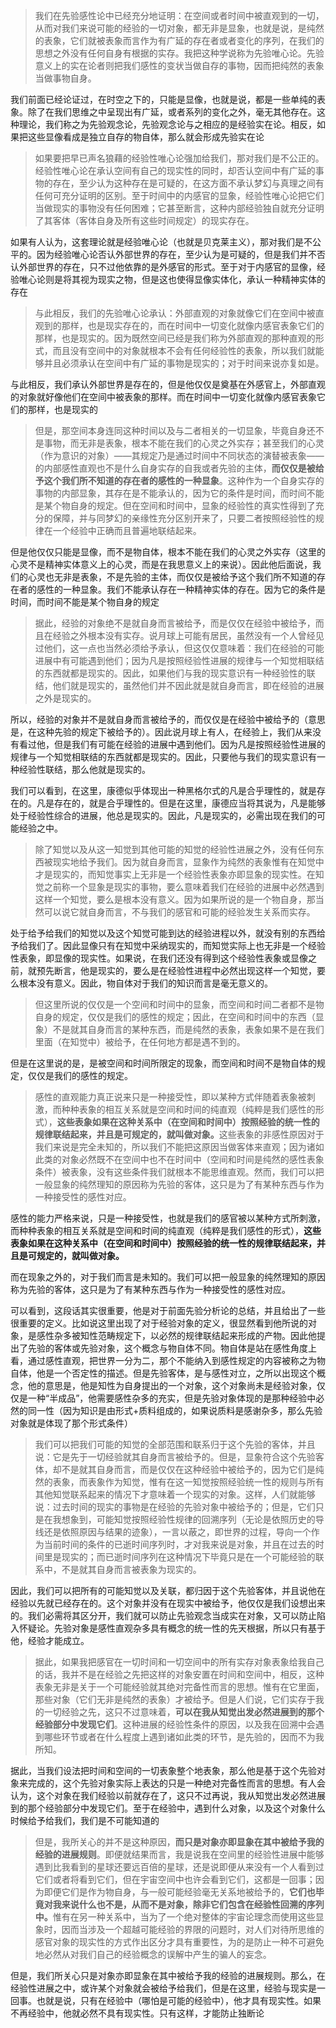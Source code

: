 <blockquote>我们在先验感性论中已经充分地证明：在空间或者时间中被直观到的一切，从而对我们来说可能的经验的一切对象，都无非是显象，也就是说，是纯然的表象，它们就被表象而言作为有广延的存在者或者变化的序列，在我们的思想之外没有任何自身有根据的实存。我把这种学说称为先验唯心论。先验意义上的实在论者则把我们感性的变状当做自存的事物，因而把纯然的表象当做事物自身。</blockquote><p>我们前面已经论证过，在时空之下的，只能是显像，也就是说，都是一些单纯的表象。除了在我们思维之中呈现出有广延，或者系列的变化之外，毫无其他存在。这种理论，我们称之为先验观念论，先验观念论与之相应的是经验实在论。相反，如果把这些显像看成是独立自存的物自体，那么就会形成先验实在论</p><blockquote>如果要把早已声名狼藉的经验性唯心论强加给我们，那对我们是不公正的。经验性唯心论在承认空间有自己的现实性的同时，却否认空间中有广延的事物的存在，至少认为这种存在是可疑的，在这方面不承认梦幻与真理之间有任何可充分证明的区别。至于时间中的内感官的显象，经验性唯心论把它们当做现实的事物没有任何困难；它甚至断言，这种内部经验独自就充分证明了其客体（客体自身及所有这些时间规定）的现实存在。</blockquote><p>如果有人认为，这套理论就是经验唯心论（也就是贝克莱主义），那对我们是不公平的。因为经验唯心论否认外部世界的存在，至少认为是可疑的，但是我们并不否认外部世界的存在，只不过他依靠的是外感官的形式。至于对于内感官的显像，经验唯心论则是将其视为现实之物，但是这也使得显像实体化，承认一种精神实体的存在</p><blockquote>与此相反，我们的先验唯心论承认：外部直观的对象就像它们在空间中被直观到的那样，也是现实存在的，而在时间中一切变化就像内感官表象它们的那样，也是现实的。因为既然空间已经是我们称为外部直观的那种直观的形式，而且没有空间中的对象就根本不会有任何经验性的表象，所以我们就能够并且必须承认在空间中有广延的事物是现实的；对于时间来说亦复如是。</blockquote><p>与此相反，我们承认外部世界是存在的，但是他仅仅是奠基在外感官上，外部直观的对象就好像他们在空间中被表象的那样。而在时间中一切变化就像内感官表象它们的那样，也是现实的</p><blockquote>但是，那空间本身连同这种时间以及与二者相关的一切显象，毕竟自身还不是事物，而无非是表象，根本不能在我们的心灵之外实存；甚至我们的心灵（作为意识的对象）——其规定乃是通过时间中不同状态的演替被表象——的内部感性直观也不是什么自身实存的自我或者先验的主体，<b>而仅仅是被给予这个我们所不知道的存在者的感性的一种显象</b>。这种作为一个自身实存的事物的内部显象，其存在是不能承认的，因为它的条件是时间，而时间不能是某个物自身的规定。但在空间和时间中，显象的经验性的真实性得到了充分的保障，并与同梦幻的亲缘性充分区别开来了，只要二者按照经验性的规律在一个经验中正确而且普遍地联结起来。</blockquote><p>但是他仅仅只能是显像，而不是物自体，根本不能在我们的心灵之外实存（这里的心灵不是精神实体意义上的心灵，而是在我思意义上的来说）。因此他后面说，我们的心灵也无非是表象，不是先验的主体，而仅仅是被给予这个我们所不知道的存在者的感性的一种显象。我们不能承认存在一种精神实体的存在。因为它的条件是时间，而时间不能是某个物自身的规定</p><blockquote>据此，经验的对象绝不是就自身而言被给予，而是仅仅在经验中被给予，而且在经验之外根本没有实存。说月球上可能有居民，虽然没有一个人曾经见过他们，这一点也当然必须给予承认，但这仅仅意味着：我们在经验的可能进展中有可能遇到他们；因为凡是按照经验性进展的规律与一个知觉相联结的东西就都是现实的。因此，如果他们与我的现实意识有一种经验性的联结，他们就是现实的，虽然他们并不因此就是就自身而言，即在经验的进展之外是现实的。</blockquote><p>所以，经验的对象并不是就自身而言被给予的，而仅仅是在经验中被给予的（意思是，在这种先验的规定下被给予的）。因此说月球上有人，在经验上，我们从来没有看过他，但是我们有可能在经验的进展中遇到他们。因为凡是按照经验性进展的规律与一个知觉相联结的东西就都是现实的。因此，只要他与我们的现实意识有一种经验性联结，那么他就是现实的。</p><p>我们可以看到，在这里，康德似乎体现出一种黑格尔式的凡是合乎理性的，就是存在的。凡是存在的，就是合乎理性的。但是在这里，康德应当将其说为，凡是能够处于经验性综合的进展，他总是现实的。因此，凡是现实的，必需出现在我们的可能经验之中。</p><blockquote>除了知觉以及从这一知觉到其他可能的知觉的经验性进展之外，没有任何东西被现实地给予我们。因为就自身而言，显象作为纯然的表象惟有在知觉中才是现实的，而知觉事实上无非是一个经验性表象亦即显象的现实性。在知觉之前称一个显象是现实的事物，要么意味着我们在经验的进展中必然遇到这样一个知觉，要么是根本没有意义。因为如果所说的是一个物自身，那当然可以说它就自身而言，不与我们的感官和可能的经验发生关系而实存。</blockquote><p>处于给予给我们的知觉以及这个知觉可能到达的经验进程以外，就没有别的东西给予给我们了。因此显像只有在知觉中采纳现实的，而知觉实际上也无非是一个经验性表象，即显像的现实性。如果说，在我们还没有得到这个经验性表象或显像之前，就预先断言，他是现实的，要么是在经验性进程中必然出现这样一个知觉，要么根本没有意义。因此，物自体对于我们的知识而言是毫无意义的。</p><blockquote>但这里所说的仅仅是一个空间和时间中的显象，而空间和时间二者都不是物自身的规定，仅仅是我们的感性的规定；因此，在空间和时间中的东西（显象）不是就其自身而言的某种东西，而是纯然的表象，表象如果不是在我们里面（在知觉中）被给予，在任何地方都是遇不到的。</blockquote><p>但是在这里说的是，是被空间和时间所限定的现象，而空间和时间不是物自体的规定，仅仅是我们的感性的规定。</p><blockquote>感性的直观能力真正说来只是一种接受性，即以某种方式伴随着表象被刺激，而种种表象的相互关系就是空间和时间的纯直观（纯粹是我们感性的形式），<b>这些表象如果在这种关系中（在空间和时间中）按照经验的统一性的规律联结起来，并且是可规定的，就叫做对象。</b>这些表象的非感性原因对于我们来说是完全未知的，所以我们不能把这原因当做客体来直观；因为诸如此类的对象必然既不在空间中也不在时间中（空间和时间是纯然的感性表象条件）被表象，没有这些条件我们就根本不能思维直观。然而，我们可以把一般显象的纯然理知的原因称为先验的客体，这只是为了有某种东西与作为一种接受性的感性对应。</blockquote><p>感性的能力严格来说，只是一种接受性，也就是我们的感官被以某种方式所刺激，而种种表象的相互关系就是空间和时间的纯直观（纯粹是我们感性的形式），<b>这些表象如果在这种关系中（在空间和时间中）按照经验的统一性的规律联结起来，并且是可规定的，就叫做对象。</b></p><p>而在现象之外的，对于我们而言是未知的。我们可以把一般显象的纯然理知的原因称为先验的客体，这只是为了有某种东西与作为一种接受性的感性对应。</p><p>可以看到，这段话其实很重要，他是对于前面先验分析论的总结，并且给出了一些很重要的定义。比如说这里出现了对于经验对象的定义，很显然看到他所说的对象，是感性杂多被知性范畴规定下，以必然的规律联结起来形成的产物。因此他提出了先验的客体或先验对象，这个概念与物自体不同。物自体是站在感性角度上看，通过感性直观，把世界一分为二，那个不能纳入到感性规定的内容被称之为物自体，他是一个否定性的描述。但是先验客体，是与感性对立，之所以出现这个概念，他的意思是，他是知性为自身提出的一个对象，这个对象尚未是经验对象，仅仅是一种“半成品”，他需要感性杂多的充实，但是先验对象体现的是那种经验中必然的同一性（因为知识是由形式+质料组成的，如果说质料是感谢杂多，那么先验对象就是体现了那个形式条件）</p><blockquote>我们可以把我们可能的知觉的全部范围和联系归于这个先验的客体，并且说：它是先于一切经验就其自身而言被给予的。但是，显象符合这个先验客体，却不是就其自身而言，而是仅仅在这种经验中被给予的，因为它们是纯然的表象，而表象作为知觉，惟有在这一知觉按照经验统一性的规则与所有其他知觉联系起来的情况下才意味着一个现实的对象。这样，人们就能够说：过去时间的现实的事物是在经验的先验对象中被给予的；但是，它们只是在我想象到，可能知觉按照经验性规律的回溯序列（无论是依照历史的导线还是依照原因与结果的迹象），一言以蔽之，即世界的过程，导向一个作为当前时间的条件的已逝时间序列时，才对我来说是对象，并且在过去的时间里是现实的；而已逝时间序列在这种情况下毕竟只是在一个可能经验的联系中，不是就其自身而言被表象为现实的。</blockquote><p>因此，我们可以把所有的可能知觉以及关联，都归因于这个先验客体，并且说他在经验以先就已经存在的。这个对象并没有在现实中被给予，他仅仅是我们设想出来的。我们必需将其区分开，我们就可以防止先验观念当成实在对象，又可以防止陷入怀疑论。先验对象是感性直观杂多具有概念的统一性的先天根据，所以只有基于他，经验才能成立。</p><blockquote>据此，如果我把感官在一切时间和一切空间中的所有实存对象表象给我自己的话，我并不是在经验之先把这样的对象安置在时间和空间中，相反，这种表象无非是关于一个可能经验就其绝对完备性而言的思想。惟有在它里面，那些对象（它们无非是纯然的表象）才被给予。但是人们说，它们实存于我的一切经验之先，这只不过意味着，<b>可以在我从知觉出发必然进展到的那个经验部分中发现它们</b>。这种进展的经验性条件的原因，以及我在回溯中会遇到哪些环节或者在什么程度上遇到诸如此类的环节，是先验的，因而不为我所知。</blockquote><p>据此，当我们设法把时间和空间的一切表象整个地表象，那么他是基于这个先验对象来完成的，这个先验对象实际上表达的只是一种绝对完备性而言的思想。有人会认为，这个对象在我们经验以前就存在了，这只不过再说，我从知觉出发必然进展到的那个经验部分中发现它们。至于在经验中，遇到什么对象，以及这个对象什么时候给予给我们，我们是不可能知道的</p><blockquote>但是，我所关心的并不是这种原因，<b>而只是对象亦即显象在其中被给予我的经验的进展规则</b>。即便就结果而言，我是说我在空间里的经验性进展中能够遇到比我看到的星球还要远百倍的星球，还是说即便从来没有一个人看到过它们或者将看到它们，但在宇宙空间中也许会看到它们，这都是一回事；因为即便它们是作为物自身，与一般可能经验毫无关系地被给予的，<b>它们也毕竟对我来说什么也不是，从而不是对象，除非它们包含在经验性回溯的序列中。</b>惟有在另一种关系中，当为了一个绝对整体的宇宙论理念而使用这些显象时，因而当涉及一个超越可能经验的界限的问题时，对人们对待所思维的感官对象的现实性的方式作出区分才具有重要性，为的是防止一种不可避免地必然从对我们自己的经验概念的误解中产生的骗人的妄念。</blockquote><p>但是，我们所关心只是对象亦即显象在其中被给予我的经验的进展规则。那么，在经验性进展之中，或许某个对象就会被给予给我们，但是在这里，经验与现实是一回事。也就是说，只有在经验中（哪怕是可能的经验中），他才具有现实性。如果不再经验中，他就必然不具有现实性。只有这样，才能防止独断论</p>